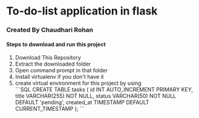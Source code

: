 <h1>To-do-list application in flask</h1>

<h3>Created By Chaudhari Rohan</h3>

<h4>Steps to download and run this project</h4>

<ol start="1">
<li>Download This Repository</li>
<li>Extract the downloaded folder</li>
<li>Open command prompt in that folder</li>
<li>Install virtualenv if you don't have it</li>
<li>create virtual environment for this project by using</li>
```SQL
CREATE TABLE tasks (
    id INT AUTO_INCREMENT PRIMARY KEY,
    title VARCHAR(255) NOT NULL,
    status VARCHAR(50) NOT NULL DEFAULT 'pending',
    created_at TIMESTAMP DEFAULT CURRENT_TIMESTAMP
);
```
</ol>
